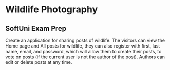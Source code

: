 # Wildlife Photography
## SoftUni Exam Prep

Create an application for sharing posts of wildlife.
The visitors can view the Home page and All posts for wildlife, they can also register with first, last name, email, and password, which will allow them to create their posts, to vote on posts (if the current user is not the author of the post). Authors can edit or delete posts at any time.